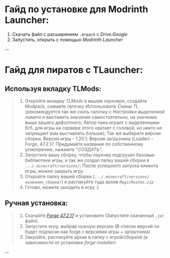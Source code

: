# __Гайд по установке для Modrinth Launcher:__
1. Скачать файл с расширением `.mrpack` с *Drive.Google*
2. Запустить, открыть с помощью *Modrinth Launcher*

--
# __Гайд для пиратов с TLauncher:__

## Используя вкладку TLMods:
> 1. Откройте вкладку *TLMods* в вашем лаунчере, создайте Modpack, снимите галочку *Использовать Скины TL* (рекомендуется так же снять галочку с *Настройки выделенной памяти* и выставить значение самостоятельно, на значение выше вашего дефолтного; Автор пака играет с выделенными 6гб, для игры на сервере этого хватает с головой, но никто не запрещает вам выставлять больше); Так же выберите версии сборки. Версия игры - 1.20.1; Версия загрузчика (Loader) - Forge, 47.2.17. Придумайте название по собственному усмотрению, нажмите "*СОЗДАТЬ*".
> 2. Запустите вашу сборку, чтобы лаунчер подгрузил базовые библиотеки игры, а так же создал папку вашей сборки в `.../.minecraft/versions/`; После успешного запуска клиента игры, можно закрыть игру.
> 3. Откройте папку вашей сборки (`.../.minecraft/versions/название_сборки/`) и распакуйте туда архив *`MagicRealms.zip`*
> 4. Готово, можете заходить в игру :)

## Ручная установка:
> 1. Скачайте [*Forge 47.2.17*](https://maven.minecraftforge.net/net/minecraftforge/forge/1.20.1-47.2.17/forge-1.20.1-47.2.17-installer.jar) и установите (Запустите скачанный `.jar` файл).
> 2. Запустите игру, выбрав нужную версию (В списке версий он будет подписан как forge с версиями игры + загрузчика)
> 3. Закройте, распакуйте архив в папку с игрой/сборкой (в зависимости от установки *forge-installer*)

--
